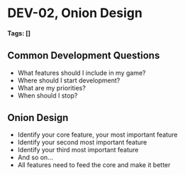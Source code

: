# DEV-02, Onion Design
#### Tags: []

## Common Development Questions
+ What features should I include in my game?
+ Where should I start development?
+ What are my priorities?
+ When should I stop?


## Onion Design

+ Identify your core feature, your most important feature
+ Identify your second most important feature
+ Identify your third most important feature
+ And so on...
+ All features need to feed the core and make it better
